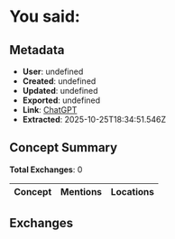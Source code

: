# **You said:**

## Metadata

- **User**: undefined
- **Created**: undefined
- **Updated**: undefined
- **Exported**: undefined
- **Link**: [ChatGPT](undefined)
- **Extracted**: 2025-10-25T18:34:51.546Z

## Concept Summary

**Total Exchanges**: 0

| Concept | Mentions | Locations |
|---------|----------|----------|

## Exchanges

